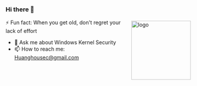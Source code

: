 ### Hi there 👋

<!--
**Bugcheck8/bugcheck8** is a ✨ _special_ ✨ repository because its `README.md` (this file) appears on your GitHub profile.

Here are some ideas to get you started:

- 🔭 I’m currently working on ...
- 🌱 I’m currently learning ...
- 👯 I’m looking to collaborate on ...
- 🤔 I’m looking for help with ...
- 💬 Ask me about ...
- 📫 How to reach me: ...
- 😄 Pronouns: ...
- ⚡ Fun fact: ...
-->
<img src="https://github-readme-stats.vercel.app/api?username=bugcheck8&show_icons=true&theme=radical" alt="logo" height="160" align="right" style="margin: 5px; margin-bottom: 20px;">

⚡ Fun fact: When you get old, don't regret your lack of effort

- 💬 Ask me about Windows Kernel Security
- 📫 How to reach me: Huanghousec@gmail.com


